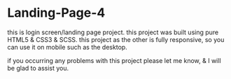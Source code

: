 # Landing-Page-4

this is login screen/landing page project.
this project was built using pure HTML5 & CSS3 & SCSS.
this project as the other is fully responsive, so you can use it on mobile such as the desktop.

if you occurring any problems with this project please let me know, & I will be glad to assist you.
